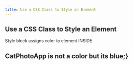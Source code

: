 ```yaml
---
title: Use a CSS Class to Style an Element
---
```

## Use a CSS Class to Style an Element

Style block assigns color to element INSIDE <h2>  CatPhotoApp is not a color but its blue;}  

